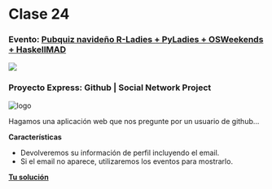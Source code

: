 # Clase 24

### Evento: [Pubquiz navideño R-Ladies + PyLadies + OSWeekends + HaskellMAD](https://github.com/Fictizia/Master-en-programacion-de-aplicaciones-con-JavaScript-y-Node.js_ed1/issues/31)

![](https://media0.giphy.com/media/3lsNKXm6IUS3K/giphy.gif)

### Proyecto Express: Github | Social Network Project

![logo](https://enterprise.github.com/assets/aws/aws-animation-teaser-large-5ac827d7617d87a2c90d5094773516f2b882ab8abe654bbc30f4ba816bfba51c.jpg)

Hagamos una aplicación web que nos pregunte por un usuario de github...

**Características**
- Devolveremos su información de perfil incluyendo el email.
- Si el email no aparece, utilizaremos los eventos para mostrarlo.

**[Tu solución](troll_master/social_github)**
